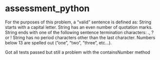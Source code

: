 # assessment_python

For the purposes of this problem, a “valid” sentence is defined as:
String starts with a capital letter.
String has an even number of quotation marks.
String ends with one of the following sentence termination characters: ., ? or !
String has no period characters other than the last character.
Numbers below 13 are spelled out (”one”, “two”, &quot;three”, etc…).

Got all tests passed but still a problem with the containsNumber method 
